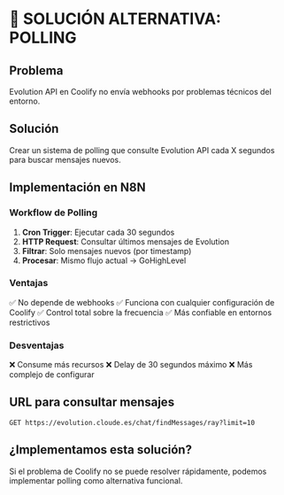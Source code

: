 # 🔄 SOLUCIÓN ALTERNATIVA: POLLING

## Problema
Evolution API en Coolify no envía webhooks por problemas técnicos del entorno.

## Solución
Crear un sistema de polling que consulte Evolution API cada X segundos para buscar mensajes nuevos.

## Implementación en N8N

### Workflow de Polling
1. **Cron Trigger**: Ejecutar cada 30 segundos
2. **HTTP Request**: Consultar últimos mensajes de Evolution
3. **Filtrar**: Solo mensajes nuevos (por timestamp)
4. **Procesar**: Mismo flujo actual → GoHighLevel

### Ventajas
✅ No depende de webhooks
✅ Funciona con cualquier configuración de Coolify
✅ Control total sobre la frecuencia
✅ Más confiable en entornos restrictivos

### Desventajas
❌ Consume más recursos
❌ Delay de 30 segundos máximo
❌ Más complejo de configurar

## URL para consultar mensajes
```
GET https://evolution.cloude.es/chat/findMessages/ray?limit=10
```

## ¿Implementamos esta solución?
Si el problema de Coolify no se puede resolver rápidamente, podemos implementar polling como alternativa funcional.